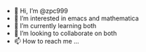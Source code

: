 - 👋 Hi, I’m @zpc999
- 👀 I’m interested in emacs and mathematica
- 🌱 I’m currently learning both
- 💞️ I’m looking to collaborate on both
- 📫 How to reach me ...

<!---
zpc999/zpc999 is a ✨ special ✨ repository because its `README.md` (this file) appears on your GitHub profile.
You can click the Preview link to take a look at your changes.
--->
